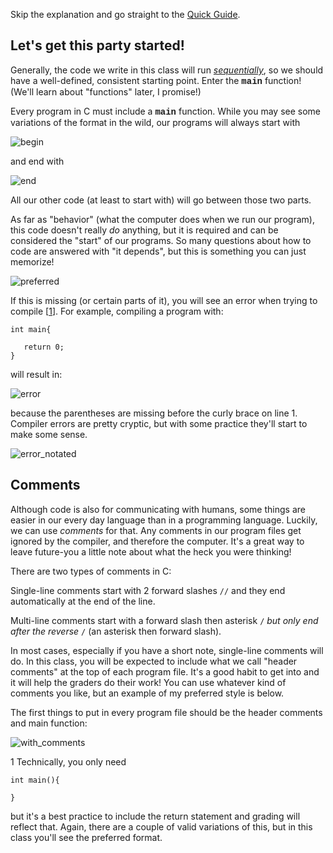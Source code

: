 <p>Skip the explanation and go straight to the <a href="https://erinkeith.github.io/135/quick_guides/program_basics">Quick Guide</a>.</p>
<h2>Let's get this party started!</h2>
<p>Generally, the code we write in this class will run <a href="https://www.dictionary.com/browse/sequentially"><i>sequentially</i></a>, so we should have a well-defined, consistent starting point. Enter the <strong><span style="font-family: 'courier new', courier;">main</span></strong> function! (We'll learn about "functions" later, I promise!)</p>

<p>Every program in C must include a <strong><span style="font-family: 'courier new', courier;">main</span></strong> function. While you may see some variations of the format in the wild, our programs will always start with</p>

![begin](https://github.com/user-attachments/assets/b59b5a94-c04e-4ed8-a672-b99e2c7b82f1)

<p>and end with</p>

![end](https://github.com/user-attachments/assets/7f7760f4-a856-4b7b-919e-0cb0007a4c0f)

<p>All our other code (at least to start with) will go between those two parts.</p>

<p>As far as "behavior" (what the computer does when we run our program), this code doesn't really <i>do</i> anything, but it is required and can be considered the "start" of our programs. So many questions about how to code are answered with "it depends", but this is something you can just memorize!</p> 

![preferred](https://github.com/user-attachments/assets/47c859fc-6649-4f76-bd66-40a6331ce9b7)

<p>If this is missing (or certain parts of it), you will see an error when trying to compile [<a href="#1">1</a>]. For example, compiling a program with: </p>

<pre><code>int main{

   return 0;
}</code></pre>

<p>will result in: </p>

![error](https://github.com/user-attachments/assets/235c00a6-14a2-4731-85fb-3cf3f578dedd)

<p>because the parentheses are missing before the curly brace on line 1. Compiler errors are pretty cryptic, but with some practice they'll start to make some sense.</p>

![error_notated](https://github.com/user-attachments/assets/81a11340-186f-4b6f-9435-8f22196ac473)

<h2>Comments</h2>

<p>Although code is also for communicating with humans, some things are easier in our every day language than in a programming language. Luckily, we can use <i>comments</i> for that. Any comments in our program files get ignored by the compiler, and therefore the computer. It's a great way to leave future-you a little note about what the heck you were thinking!</p>

<p>There are two types of comments in C:</p>

Single-line comments start with 2 forward slashes <code>//</code> and they end automatically at the end of the line.

Multi-line comments start with a forward slash then asterisk <code>/*</code> but only end after the reverse <code>*/</code> (an asterisk then forward slash).

<p>In most cases, especially if you have a short note, single-line comments will do. In this class, you will be expected to include what we call "header comments" at the top of each program file. It's a good habit to get into and it will help the graders do their work! You can use whatever kind of comments you like, but an example of my preferred style is below.</p>

<p>The first things to put in every program file should be the header comments and main function:</p>

![with_comments](https://github.com/user-attachments/assets/7e6b5e76-18a1-4e67-a6ae-05c2b49e747f)

<p><a name="1">1</a> Technically, you only need</p>

<pre><code>int main(){

}</code></pre>

<p>but it's a best practice to include the return statement and grading will reflect that. Again, there are a couple of valid variations of this, but in this class you'll see the preferred format.</p>
